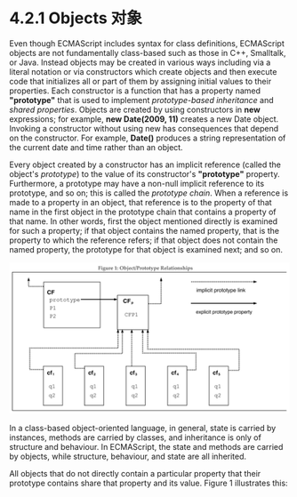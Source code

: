 # 4.2.1 Objects 对象

Even though ECMAScript includes syntax for class definitions, ECMAScript objects are not fundamentally class-based such as those in C++, Smalltalk, or Java. Instead objects may be created in various ways including via a literal notation or via constructors which create objects and then execute code that initializes all or part of them by assigning initial values to their properties. Each constructor is a function that has a property named **"prototype"** that is used to implement *prototype-based inheritance* and *shared properties*. Objects are created by using constructors in **new** expressions; for example, **new Date(2009, 11)** creates a new Date object. Invoking a constructor without using new has consequences that depend on the constructor. For example, **Date()** produces a string representation of the current date and time rather than an object.

Every object created by a constructor has an implicit reference (called the object's *prototype*) to the value of its constructor's **"prototype"** property. Furthermore, a prototype may have a non-null implicit reference to its prototype, and so on; this is called the *prototype chain*. When a reference is made to a property in an object, that reference is to the property of that name in the first object in the prototype chain that contains a property of that name. In other words, first the object mentioned directly is examined for such a property; if that object contains the named property, that is the property to which the reference refers; if that object does not contain the named property, the prototype for that object is examined next; and so on.

![GitHub Logo](../images/4-2-1_1.png)

In a class-based object-oriented language, in general, state is carried by instances, methods are carried by classes, and inheritance is only of structure and behaviour. In ECMAScript, the state and methods are carried by objects, while structure, behaviour, and state are all inherited.

All objects that do not directly contain a particular property that their prototype contains share that property and its value. Figure 1 illustrates this: